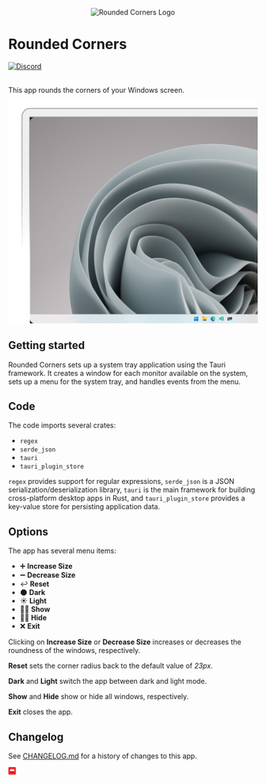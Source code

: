 <p align="center">
  <img width="64" height="64" src="./src-tauri/src/img/icon.ico" alt="Rounded Corners Logo" />
</p>

# Rounded Corners

<a href ="https://discord.gg/7SK688rBE3" target="_blank">
	<picture>
		<source
    		media="(prefers-color-scheme: dark)"
    		srcset="https://img.shields.io/discord/977956954041356329?label=Discord&logo=discord&color=black&logoColor=white&labelColor=black&logoWidth=15"
    	/>
    	<source
    		media="(prefers-color-scheme: light)"
    		srcset="https://img.shields.io/discord/977956954041356329?label=Discord&logo=discord&color=white&logoColor=black&labelColor=white&logoWidth=15"
    	/>
    	<img
    		alt="Discord"
    		src="https://img.shields.io/discord/977956954041356329?label=Discord&logo=discord&color=black&logoColor=white&labelColor=black&logoWidth=15"
    	/>
    </picture>
</a>
<br />
<br />

This app rounds the corners of your Windows screen.

![Rounded Corners](./.github/cover.png)

## Getting started

Rounded Corners sets up a system tray application using the Tauri framework. It
creates a window for each monitor available on the system, sets up a menu for
the system tray, and handles events from the menu.

## Code

The code imports several crates:

-   `regex`
-   `serde_json`
-   `tauri`
-   `tauri_plugin_store`

`regex` provides support for regular expressions, `serde_json` is a JSON
serialization/deserialization library, `tauri` is the main framework for
building cross-platform desktop apps in Rust, and `tauri_plugin_store` provides
a key-value store for persisting application data.

## Options

The app has several menu items:

-   ➕ **Increase Size**
-   ➖ **Decrease Size**
-   ↩️ **Reset**
-   🌑 **Dark**
-   ☀️ **Light**
-   👨🏻 **Show**
-   🥷🏽 **Hide**
-   ❌ **Exit**

Clicking on **Increase Size** or **Decrease Size** increases or decreases the
roundness of the windows, respectively.

**Reset** sets the corner radius back to the default value of _23px_.

**Dark** and **Light** switch the app between dark and light mode.

**Show** and **Hide** show or hide all windows, respectively.

**Exit** closes the app.

## Changelog

See [CHANGELOG.md](CHANGELOG.md) for a history of changes to this app.

[![Lightrix logo](https://raw.githubusercontent.com/Lightrix/npm/main/.github/img/favicon.png "Built with Lightrix/npm")](https://github.com/Lightrix/npm)
